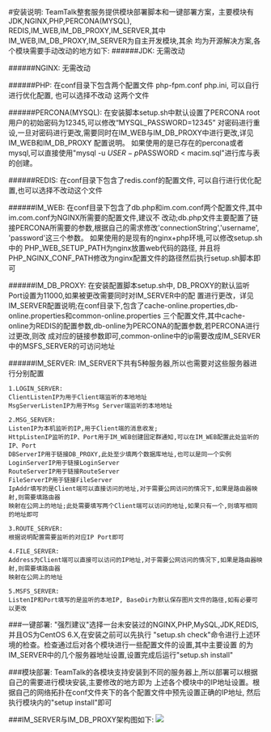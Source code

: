 #安装说明:
	TeamTalk整套服务提供模块部署脚本和一键部署方案，主要模块有JDK,NGINX,PHP,PERCONA(MYSQL),
	REDIS,IM_WEB,IM_DB_PROXY,IM_SERVER,其中IM_WEB,IM_DB_PROXY,IM_SERVER为自主开发模块,其余
	均为开源解决方案,各个模块需要手动改动的地方如下:
######JDK: 
	无需改动

######NGINX: 
	无需改动

######PHP: 
	在conf目录下包含两个配置文件 php-fpm.conf php.ini, 可以自行进行优化配置, 也可以选择不改动
	这两个文件

######PERCONA(MYSQL): 
	在安装脚本setup.sh中默认设置了PERCONA root用户的初始密码为12345,可以修改“MYSQL_PASSWORD=12345”
	对密码进行重设,一旦对密码进行更改,需要同时在IM_WEB与IM_DB_PROXY中进行更改,详见IM_WEB和IM_DB_PROXY
	配置说明。
	如果使用的是已存在的percona或者mysql,可以直接使用"mysql -u $USER -p$PASSWORD < macim.sql"进行库与表的创建。

######REDIS: 
	在conf目录下包含了redis.conf的配置文件, 可以自行进行优化配置,也可以选择不改动这个文件
 
######IM_WEB: 
	在conf目录下包含了db.php和im.com.conf两个配置文件,其中im.com.conf为NGINX所需要的配置文件,建议不
	改动;db.php文件主要配置了链接PERCONA所需要的参数,根据自己的需求修改'connectionString','username',
	'password'这三个参数。
	如果使用的是现有的nginx+php环境,可以修改setup.sh中的 PHP_WEB_SETUP_PATH为nginx放置web代码的路径,
	并且将PHP_NGINX_CONF_PATH修改为nginx配置文件的路径然后执行setup.sh脚本即可
	
	
######IM_DB_PROXY: 
	在安装配置脚本setup.sh中, DB_PROXY的默认监听Port设置为11000,如果被更改需要同时对IM_SERVER中的配
	置进行更改，详见IM_SERVER配置说明;在conf目录下,包含了cache-online.properties,db-online.properties和common-online.properties
	三个配置文件,其中cache-online为REDIS的配置参数,db-online为PERCONA的配置参数,若PERCONA进行过更改,则改
	成对应的链接参数即可,common-online中的ip需要改成IM_SERVER中的MSFS_SERVER的可访问地址

######IM_SERVER: 
	IM_SERVER下共有5种服务器,所以也需要对这些服务器进行分别配置

	1.LOGIN_SERVER: 
	ClientListenIP为用于Client端监听的本地地址
	MsgServerListenIP为用于Msg Server端监听的本地地址

	2.MSG_SERVER: 
	ListenIP为本机监听的IP,用于Client端的消息收发; 
	HttpListenIP监听的IP、Port用于IM_WEB创建固定群通知,可以在IM_WEB配置此处监听的IP、Port
	DBServerIP用于链接DB_PROXY,此处至少填两个数据库地址,也可以是同一个实例
	LoginServerIP用于链接LoginServer
	RouteServerIP用于链接RouteServer
	FileServerIP用于链接FileServer
	IpAddr填写的是Client端可以直接访问的地址,对于需要公网访问的情况下,如果是路由器映射,则需要填路由器
	映射在公网上的地址;此处需要填写两个Client端可以访问的地址,如果只有一个,则填写相同的地址即可

	3.ROUTE_SERVER: 
	根据说明配置需要监听的对应IP Port即可

	4.FILE_SERVER: 
	Address为Client端可以直接可以访问的IP地址,对于需要公网访问的情况下,如果是路由器映射,则需要填路由器
	映射在公网上的地址

	5.MSFS_SERVER: 
	ListenIP和Port填写的是监听的本地IP, BaseDir为默认保存图片文件的路径,如有必要可以更改

###一键部署:
	"强烈建议"选择一台未安装过的NGINX,PHP,MySQL,JDK,REDIS,并且OS为CentOS 6.X,在安装之前可以先执行
	"setup.sh check"命令进行上述环境的检查。检查通过后对各个模块进行一些配置文件的设置,其中主要设置
	的为IM_SERVER中的几个服务器地址设置,设置完成后运行"setup.sh install"

###模块部署:
	TeamTalk的各模块支持安装到不同的服务器上,所以部署可以根据自己的需要进行模块安装,主要修改的地方即为
	上述各个模块中的IP地址设置。根据自己的网络拓扑在conf文件夹下的各个配置文件中预先设置正确的IP地址,
	然后执行模块内的"setup install"即可


###IM_SERVER与IM_DB_PROXY架构图如下:
![](https://github.com/mogutt/TTServer/blob/master/docs/pics/server.png)

